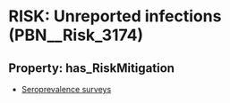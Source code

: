 # RISK: __Unreported infections__ (PBN__Risk_3174)

## Property: has_RiskMitigation

* [Seroprevalence surveys](PBN__Mitigation_1624)

